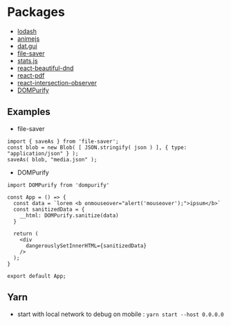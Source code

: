 # Packages

- [lodash](https://lodash.com/)
- [animejs](https://animejs.com/)
- [dat.gui](https://github.com/dataarts/dat.gui)
- [file-saver](https://github.com/eligrey/FileSaver.js)
- [stats.js](https://github.com/mrdoob/stats.js/)
- [react-beautiful-dnd
](https://github.com/atlassian/react-beautiful-dnd)
- [react-pdf](https://github.com/diegomura/react-pdf)
- [react-intersection-observer](https://github.com/researchgate/react-intersection-observer)
- [DOMPurify](https://github.com/cure53/DOMPurify)


## Examples

* file-saver
```
import { saveAs } from 'file-saver';
const blob = new Blob( [ JSON.stringify( json ) ], { type: "application/json" } );
saveAs( blob, "media.json" );
```

* DOMPurify
```
import DOMPurify from 'dompurify'

const App = () => {
  const data = `lorem <b onmouseover="alert('mouseover');">ipsum</b>`
  const sanitizedData = {
    __html: DOMPurify.sanitize(data)
  }

  return (
    <div
      dangerouslySetInnerHTML={sanitizedData}
    />
  );
}

export default App;
```

## Yarn

- start with local network to debug on mobile : `yarn start --host 0.0.0.0`